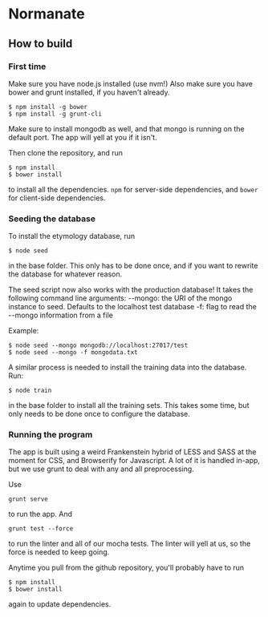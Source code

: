 # Normanate

## How to build

### First time

Make sure you have node.js installed (use nvm!) Also make sure you have bower and grunt installed, if you haven't already.

    $ npm install -g bower
    $ npm install -g grunt-cli

Make sure to install mongodb as well, and that mongo is running on the default port. The app will yell at you if it isn't.

Then clone the repository, and run

    $ npm install
    $ bower install

to install all the dependencies. `npm` for server-side dependencies, and `bower` for client-side dependencies.

### Seeding the database

To install the etymology database, run

    $ node seed

in the base folder. This only has to be done once, and if you want to rewrite the database for whatever reason.

The seed script now also works with the production database! It takes the following command line arguments:
    --mongo: the URI of the mongo instance to seed. Defaults to the localhost test database
    -f: flag to read the --mongo information from a file

Example:

    $ node seed --mongo mongodb://localhost:27017/test
    $ node seed --mongo -f mongodata.txt

A similar process is needed to install the training data into the database. Run:

    $ node train

in the base folder to install all the training sets. This takes some time, but only needs to be done once to configure the database.

### Running the program

The app is built using a weird Frankenstein hybrid of LESS and SASS at the moment for CSS, and Browserify for Javascript. A lot of it is handled in-app, but we use grunt to deal with any and all preprocessing.

Use

    grunt serve

to run the app. And

    grunt test --force

to run the linter and all of our mocha tests. The linter will yell at us, so the force is needed to keep going.

Anytime you pull from the github repository, you'll probably have to run
    
    $ npm install
    $ bower install

again to update dependencies.

